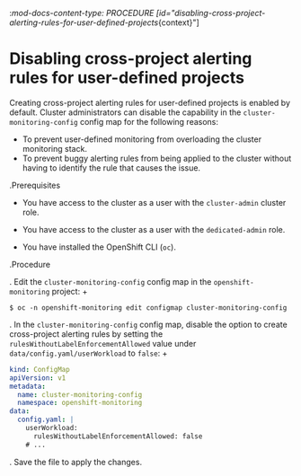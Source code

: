 :_mod-docs-content-type: PROCEDURE
[id="disabling-cross-project-alerting-rules-for-user-defined-projects_{context}"]
# Disabling cross-project alerting rules for user-defined projects

Creating cross-project alerting rules for user-defined projects is enabled by default. Cluster administrators can disable the capability in the `cluster-monitoring-config` config map for the following reasons:

* To prevent user-defined monitoring from overloading the cluster monitoring stack. 
* To prevent buggy alerting rules from being applied to the cluster without having to identify the rule that causes the issue.

.Prerequisites


* You have access to the cluster as a user with the `cluster-admin` cluster role.


* You have access to the cluster as a user with the `dedicated-admin` role.

* You have installed the OpenShift CLI (`oc`).

.Procedure

. Edit the `cluster-monitoring-config` config map in the `openshift-monitoring` project:
+
```terminal
$ oc -n openshift-monitoring edit configmap cluster-monitoring-config
```

. In the `cluster-monitoring-config` config map, disable the option to create cross-project alerting rules by setting the `rulesWithoutLabelEnforcementAllowed` value under `data/config.yaml/userWorkload` to `false`:
+
```yaml
kind: ConfigMap
apiVersion: v1
metadata:
  name: cluster-monitoring-config
  namespace: openshift-monitoring
data:
  config.yaml: |
    userWorkload:
      rulesWithoutLabelEnforcementAllowed: false
    # ...
```

. Save the file to apply the changes.



